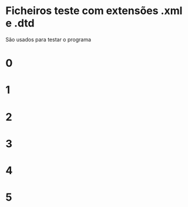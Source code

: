 # Ficheiros teste com extensões .xml e .dtd

São usados para testar o programa

# 0

# 1


# 2


# 3


# 4

# 5
